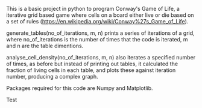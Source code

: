 This is a basic project in python to program Conway's Game of Life, a iterative grid based game where cells on a board either live 
or die based on a set of rules (https://en.wikipedia.org/wiki/Conway%27s_Game_of_Life).

generate_tables(no_of_iterations, m, n) prints a series of iterations of a grid, where no_of_iterations is the number of
times that the code is iterated, m and n are the table dimentions.

analyse_cell_density(no_of_iterations, m, n) also iterates a specified number of times, as before but instead of printing out tables,
it calculated the fraction of living cells in each table, and plots these against iteration number, producing a complex graph.

Packages required for this code are Numpy and Matplotlib.

Test